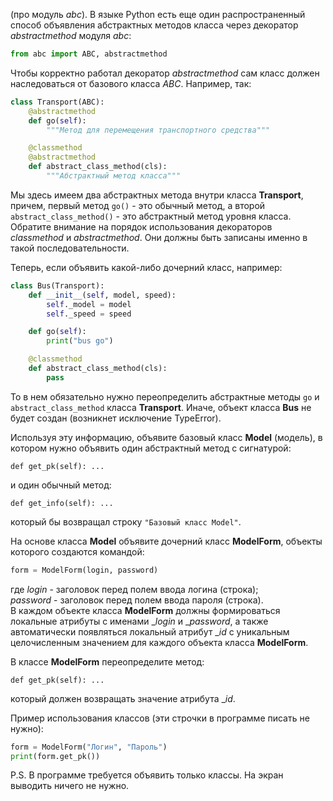 (про модуль _abc_). 
В языке Python есть еще один распространенный способ объявления абстрактных методов класса через декоратор _abstractmethod_ модуля _abc_:
```python
from abc import ABC, abstractmethod
```
Чтобы корректно работал декоратор _abstractmethod_ сам класс должен наследоваться от базового класса _ABC_. Например, так:
```python
class Transport(ABC):
    @abstractmethod
    def go(self):
        """Метод для перемещения транспортного средства"""

    @classmethod
    @abstractmethod
    def abstract_class_method(cls):
        """Абстрактный метод класса"""
```
Мы здесь имеем два абстрактных метода внутри класса **Transport**, причем, первый метод `go()` - это обычный метод, а второй `abstract_class_method()` - это абстрактный метод уровня класса. Обратите внимание на порядок использования декораторов _classmethod_ и _abstractmethod_. Они должны быть записаны именно в такой последовательности.

Теперь, если объявить какой-либо дочерний класс, например:
```python
class Bus(Transport):
    def __init__(self, model, speed):
        self._model = model
        self._speed = speed

    def go(self):
        print("bus go")

    @classmethod
    def abstract_class_method(cls):
        pass
```
То в нем обязательно нужно переопределить абстрактные методы `go` и `abstract_class_method` класса **Transport**. Иначе, объект класса **Bus** не будет создан (возникнет исключение TypeError).

Используя эту информацию, объявите базовый класс **Model** (модель), в котором нужно объявить один абстрактный метод с сигнатурой:

`def get_pk(self): ...`

и один обычный метод:

`def get_info(self): ...`

который бы возвращал строку `"Базовый класс Model"`.

На основе класса **Model** объявите дочерний класс **ModelForm**, объекты которого создаются командой:
```python
form = ModelForm(login, password)
```
где _login_ - заголовок перед полем ввода логина (строка);  
_password_ - заголовок перед полем ввода пароля (строка).  
В каждом объекте класса **ModelForm** должны формироваться локальные атрибуты с именами __login_ и __password_, а также автоматически появляться локальный атрибут __id_ с уникальным целочисленным значением для каждого объекта класса **ModelForm**.

В классе **ModelForm** переопределите метод:

`def get_pk(self): ...`

который должен возвращать значение атрибута __id_.

Пример использования классов (эти строчки в программе писать не нужно):
```python
form = ModelForm("Логин", "Пароль")
print(form.get_pk())
```
P.S. В программе требуется объявить только классы. На экран выводить ничего не нужно.
